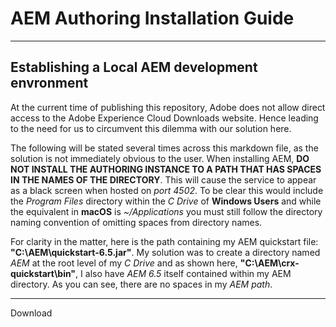 # AEM Authoring Installation Guide
---

## Establishing a Local AEM development envronment

At the current time of publishing this repository, Adobe does not allow direct access to the Adobe Experience Cloud Downloads website. Hence leading to the need for us to circumvent this dilemma with our solution here.

The following will be stated several times across this markdown file, as the solution is not immediately obvious to the user. When installing AEM, **DO NOT INSTALL THE AUTHORING INSTANCE TO A PATH THAT HAS SPACES IN THE NAMES OF THE DIRECTORY**. This will cause the service to appear as a black screen when hosted on *port 4502*. To be clear this would include the *Program Files* directory within the *C Drive* of **Windows Users** and while the equivalent in **macOS** is *~/Applications* you must still follow the directory naming convention of omitting spaces from directory names.


For clarity in the matter, here is the path containing my AEM quickstart file: **"C:\AEM\quickstart-6.5.jar"**. My solution was to create a directory named *AEM* at the root level of my *C Drive* and as shown here, **"C:\AEM\crx-quickstart\bin"**, I also have *AEM 6.5* itself contained within my AEM directory. As you can see, there are no spaces in my *AEM path*. 

---
Download
